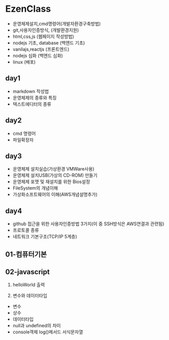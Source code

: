 # EzenClass
- 운영체제설치,cmd명령어(개발자환경구축방법)
- git,사용자인증방식, (개발환경지원)
- html,css,js (웹페이지 작성방법)
- nodejs 기초, database (백엔드 기초)
- vanilajs,reactjs (프론트엔드)
- nodejs 심화 (백엔드 심화)
- linux (배포)

## day1
- markdown 작성법
- 운영체제의 종류와 특징
- 텍스트에디터의 종류

## day2
- cmd 명령어
- 파일확장자
 
## day3
- 운영체제 설치실습(가상환경 VMWare사용)
- 운영체제 설치USB(가상의 CD-ROM) 만들기
- 운영체제 포맷 및 재설치를 위한 Bios설정
- FileSystem의 개념이해
- 가상화소프트웨어의 이해(AWS개념설명추가)

## day4
- github 접근을 위한 사용자인증방법 3가지(이 중 SSH방식은 AWS연결과 관련됨)
- 프로토콜 종류
- 네트워크 기본구조(TCP/IP 5계층)

## 01-컴퓨터기본

## 02-javascript

  1. helloWorld 출력

  2. 변수와 데이터타입
  - 변수 
  - 상수
  - 데이터타입
  - null과 undefined의 차이
  - console객체 log()메서드 서식문자열
